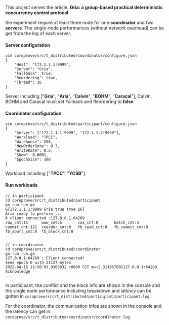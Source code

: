 This project serves the article: **Gria: a group-based practical deterministic concurrency control protocol**

the experiment require at least three node for one **coordinator** and two **servers**. The single-node performances (without network overhead) can be get from the log of each server.

#### Server configuration

```shell
vim coroprove/src/t_distributed/coordinator/configure.json
{
    "Host": "172.1.1.1:9999",
    "Server": "Gria", 
    "Fallback": true,
    "Reordering": true, 
    "Thread": 16
}
```

Server including ["**Gria**", "**Aria**", "**Calvin**", "**BOHM**", "**Caracal**"], Calvin, BOHM and Caracal must set Fallback and Reordering to **false**.

#### Coordinator configuration

```shell
vim coroprove/src/t_distributed/participant/configure.json
{
    "Server": ["172.1.1.1:9999", "172.1.1.2:9999"],
    "Workload": "TPCC", 
    "Warehouse": 256,
    "NewOrderRate": 0.3,
    "WriteRate": 0.5, 
    "Skew": 0.0001,
    "EpochSize": 100
}
```

Workload including ["**TPCC**", "**YCSB**"]. 

#### Run workloads

```shell
// in participant
cd coroprove/src/t_distributed/participant
go run run.go
&{172.1.1.1:9999 Gria true true 16}
Aria ready to perform ...
A client connected :127.0.0.1:64269
raw_cnt:15      waw_cnt:6       cas_cnt:0       batch_cnt:3     commit_cnt:121  reorder_cnt:0   fb_read_cnt:0   fb_commit_cnt:0 fb_abort_cnt:0  fb_block_cnt:0
...

// in coordinator
cd coroprove/src/t_distributed/coordinator
go run run.go
127.0.0.1:64269 : Client connected!
Send epoch 0 with 21127 bytes
2022-04-15 11:58:03.9365032 +0800 CST m=+2.311057601127.0.0.1:64269 Acknowledge
...
```

In participant, the conflict and the block info are shown in the console and the single node performance including breakdown and latency can be gotten in `coroprove/src/t_distributed/participant/participant.log`.

For the coordinator, the communication Infos are shown in the console and the latency can get in `coroprove/src/t_distributed/coordinator/coordinator.log`.
